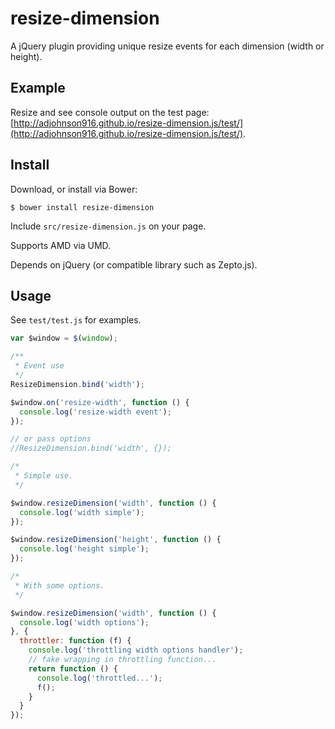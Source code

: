 # resize-dimension

A jQuery plugin providing unique resize events for each dimension (width or height).

## Example

Resize and see console output on the test page: [http://adjohnson916.github.io/resize-dimension.js/test/](http://adjohnson916.github.io/resize-dimension.js/test/).


## Install

Download, or install via Bower:

`$ bower install resize-dimension`

Include `src/resize-dimension.js` on your page.

Supports AMD via UMD.

Depends on jQuery (or compatible library such as Zepto.js).

## Usage

See `test/test.js` for examples.

```js
var $window = $(window);

/**
 * Event use
 */
ResizeDimension.bind('width');

$window.on('resize-width', function () {
  console.log('resize-width event');
});

// or pass options
//ResizeDimension.bind('width', {});

/*
 * Simple use.
 */

$window.resizeDimension('width', function () {
  console.log('width simple');
});

$window.resizeDimension('height', function () {
  console.log('height simple');
});

/*
 * With some options.
 */

$window.resizeDimension('width', function () {
  console.log('width options');
}, {
  throttler: function (f) {
    console.log('throttling width options handler');
    // fake wrapping in throttling function...
    return function () {
      console.log('throttled...');
      f();
    }
  }
});
```

